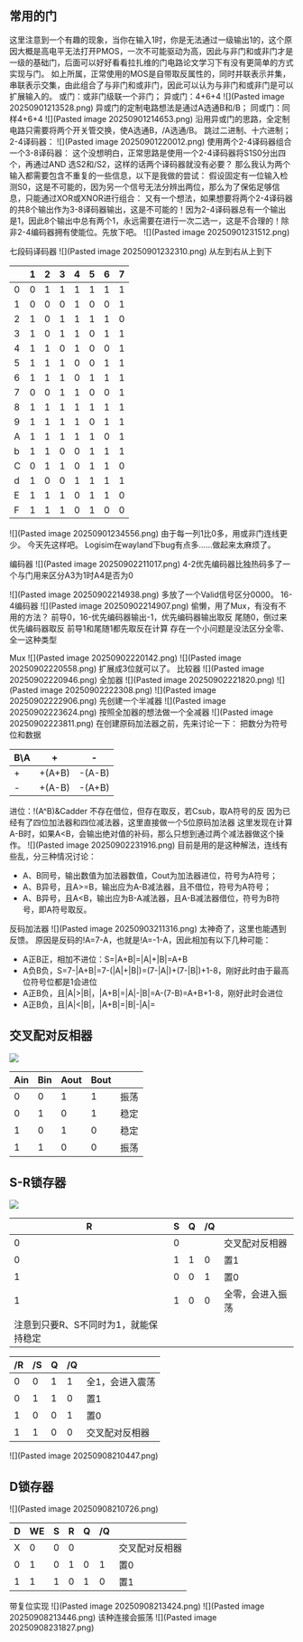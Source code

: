 ## 常用的门

这里注意到一个有趣的现象，当你在输入1时，你是无法通过一级输出1的，这个原因大概是高电平无法打开PMOS，一次不可能驱动为高，因此与非门和或非门才是一级的基础门，后面可以好好看看拉扎维的门电路论文学习下有没有更简单的方式实现与门。
如上所属，正常使用的MOS是自带取反属性的，同时并联表示并集，串联表示交集，由此组合了与非门和或非门，因此可以认为与非门和或非门是可以扩展输入的。
或门：或非门级联一个非门；
异或门：4+6+4
![](Pasted image 20250901213528.png)
异或门的定制电路想法是通过A选通B和/B；
同或门：同样4+6+4
![](Pasted image 20250901214653.png)
沿用异或门的思路，全定制电路只需要将两个开关管交换，使A选通B，/A选通/B。
跳过二进制、十六进制；
2-4译码器：
![](Pasted image 20250901220012.png)
使用两个2-4译码器组合一个3-8译码器：
这个没想明白，正常思路是使用一个2-4译码器将S1S0分出四个，再通过AND 选S2和/S2，这样的话两个译码器就没有必要？
那么我认为两个输入都需要包含不重复的一些信息，以下是我做的尝试：
假设固定有一位输入检测S0，这是不可能的，因为另一个信号无法分辨出两位，那么为了保佑足够信息，只能通过XOR或XNOR进行组合：
又有一个想法，如果想要将两个2-4译码器的共8个输出作为3-8译码器输出，这是不可能的！因为2-4译码器总有一个输出是1，因此8个输出中总有两个1，永远需要在进行一次二选一，这是不合理的！除非2-4编码器拥有使能位。先放下吧。
![](Pasted image 20250901231512.png)

七段码译码器
![](Pasted image 20250901232310.png)
从左到右从上到下

|                                               | 1    | 2    | 3    | 4    | 5    | 6    | 7    |
| --------------------------------------------- | ---- | ---- | ---- | ---- | ---- | ---- | ---- |
| 0                                             | 0    | 1    | 1    | 1    | 1    | 1    | 1    |
| 1                                             | 0    | 0    | 0    | 1    | 0    | 0    | 1    |
| 2                                             | 1    | 0    | 1    | 1    | 1    | 1    | 0    |
| 3                                             | 1    | 0    | 1    | 1    | 0    | 1    | 1    |
| 4                                             | 1    | 1    | 0    | 1    | 0    | 0    | 1    |
| 5                                             | 1    | 1    | 1    | 0    | 0    | 1    | 1    |
| 6                                             | 1    | 1    | 1    | 0    | 1    | 1    | 1    |
| 7                                             | 0    | 0    | 1    | 1    | 0    | 0    | 1    |
| 8                                             | 1    | 1    | 1    | 1    | 1    | 1    | 1    |
| 9                                             | 1    | 1    | 1    | 1    | 0    | 1    | 1    |
| A                                             | 1    | 1    | 1    | 1    | 1    | 0    | 1    |
| b                                             | 1    | 1    | 0    | 0    | 1    | 1    | 1    |
| C                                             | 0    | 1    | 1    | 0    | 1    | 1    | 0    |
| d                                             | 1    | 0    | 0    | 1    | 1    | 1    | 1    |
| E                                             | 1    | 1    | 1    | 0    | 1    | 1    | 0    |
| F                                             | 1    | 1    | 1    | 0    | 1    | 0    | 0    |

![](Pasted image 20250901234556.png)
由于每一列1比0多，用或非门连线更少。
今天先这样吧。
Logisim在wayland下bug有点多……做起来太麻烦了。

编码器
![](Pasted image 20250902211017.png)
4-2优先编码器比独热码多了一个与门用来区分A3为1时A4是否为0

![](Pasted image 20250902214938.png)
多放了一个Valid信号区分0000。
16-4编码器
![](Pasted image 20250902214907.png)
偷懒，用了Mux，有没有不用的方法？
前导0，16-优先编码器输出-1，优先编码器输出取反
尾随0，倒过来优先编码器取反
前导1和尾随1都先取反在计算
存在一个小问题是没法区分全零、全一这种类型

Mux
![](Pasted image 20250902220142.png)
![](Pasted image 20250902220558.png)
扩展成3位就可以了。
比较器
![](Pasted image 20250902220946.png)
全加器
![](Pasted image 20250902221820.png)
![](Pasted image 20250902222308.png)
![](Pasted image 20250902222906.png)
先创建一个半减器
![](Pasted image 20250902223624.png)
按照全加器的想法做一个全减器
![](Pasted image 20250902223811.png)
在创建原码加法器之前，先来讨论一下：
把数分为符号位和数据

| B\A                                                          | +      | -      |
| ------------------------------------------------------------ | ------ | ------ |
| +                                                            | +(A+B) | -(A-B) |
| -                                                            | +(A-B) | -(A+B) |

进位：!(A^B)&Cadder
不存在借位，但存在取反，若Csub，取A符号的反             因为已经有了四位加法器和四位减法器，这里直接做一个5位原码加法器
这里发现在计算A-B时，如果A<B，会输出绝对值的补码，那么只想到通过两个减法器做这个操作。
![](Pasted image 20250902231916.png)
目前是用的是这种解法，连线有些乱，分三种情况讨论：

* A、B同号，输出数值为加法器数值，Cout为加法器进位，符号为A符号；
* A、B异号，且A>=B，输出应为A-B减法器，且不借位，符号为A符号；
* A、B异号，且A<B，输出应为B-A减法器，且A-B减法器借位，符号为B符号，即A符号取反。

反码加法器
![](Pasted image 20250903211316.png)
太神奇了，这里也能遇到反馈。
原因是反码的!A=7-A，也就是!A=-1-A，因此相加有以下几种可能：

* A正B正，相加不进位：S=|A+B|=|A|+|B|=A+B
* A负B负，S=7-|A+B|=7-(|A|+|B|)=(7-|A|)+(7-|B|)+1-8，刚好此时由于最高位符号位都是1会进位
* A正B负，且|A|>|B|，|A+B|=|A|-|B|=A-(7-B)=A+B+1-8，刚好此时会进位
* A正B负，且|A|<|B|，|A+B|=|B|-|A|=

## 交叉配对反相器

![](https://ysyx.oscc.cc/slides/2306/resources/img/tikz-images/8cd44ebb6a2ad1735c95940a8b47b48d870c8073.png)

| Ain  | Bin  | Aout | Bout |      |
| ---- | ---- | ---- | ---- | ---- |
| 0    | 0    | 1    | 1    | 振荡 |
| 0    | 1    | 0    | 1    | 稳定 |
| 1    | 0    | 1    | 0    | 稳定 |
| 1    | 1    | 0    | 0    | 振荡 |

## S-R锁存器

![](https://ysyx.oscc.cc/slides/2306/resources/img/tikz-images/aa8cfb24fd05163cd8be1d352bf2f44b1acb6043.png)

| R                                     | S    | Q    | /Q   |                  |
| ------------------------------------- | ---- | ---- | ---- | ---------------- |
| 0                                     | 0    |      |      | 交叉配对反相器   |
| 0                                     | 1    | 1    | 0    | 置1              |
| 1                                     | 0    | 0    | 1    | 置0              |
| 1                                     | 1    | 0    | 0    | 全零，会进入振荡 |
| 注意到只要R、S不同时为1，就能保持稳定 |      |      |      |                  |

| /R   | /S   | Q    | /Q   |                 |
| ---- | ---- | ---- | ---- | --------------- |
| 0    | 0    | 1    | 1    | 全1，会进入震荡 |
| 0    | 1    | 1    | 0    | 置1             |
| 1    | 0    | 0    | 1    | 置0             |
| 1    | 1    | 0    | 0    | 交叉配对反相器  |

![](Pasted image 20250908210447.png)

## D锁存器

![](Pasted image 20250908210726.png)

| D    | WE   | S    | R    | Q    | /Q   |                |
| ---- | ---- | ---- | ---- | ---- | ---- | -------------- |
| X    | 0    | 0    | 0    |      |      | 交叉配对反相器 |
| 0    | 1    | 0    | 1    | 0    | 1    | 置0            |
| 1    | 1    | 1    | 0    | 1    | 0    | 置1            |

带复位实现
![](Pasted image 20250908213424.png)
![](Pasted image 20250908213446.png)
该种连接会振荡
![](Pasted image 20250908231827.png)